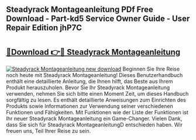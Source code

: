 ## Steadyrack Montageanleitung PDf Free Download - Part-kd5 Service Owner Guide - User Repair Edition jhP7C

# <h2><a href="http://df7w56.blite.top/?on=Steadyrack+Montageanleitung">🔗Download 👉🔴 Steadyrack Montageanleitung</a></h2>

[![Steadyrack Montageanleitung new download](https://i.imgur.com/lujVjoI.png)](http://df7w56.blite.top/?on=Steadyrack+Montageanleitung)
Beginnen Sie Ihre Reise noch heute mit Steadyrack Montageanleitung! Dieses Benutzerhandbuch enthält eine detaillierte Anleitung, die Ihnen hilft, das Beste aus Ihrem Produkt herauszuholen. Bevor Sie Ihr Steadyrack Montageanleitung verwenden, nehmen Sie sich bitte einen Moment Zeit, um dieses Handbuch sorgfältig zu lesen. Es enthält detaillierte Anweisungen zum Einrichten des Produkts sowie Informationen zur Verwendung seiner verschiedenen Funktionen und Fähigkeiten. Mit Funktionen wie der Liste der Funktionen ist Ihr neuer Steadyrack Montageanleitung ein Game-Changer. Vielen Dank, dass Sie sich für Steadyrack MontageanleitungD entschieden haben. Wir freuen uns, Teil Ihrer Reise zu sein.
